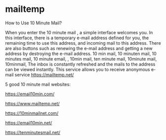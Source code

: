 # mailtemp
How to Use 10 Minute Mail?

When you enter the 10 minute mail , a simple interface welcomes you. In this interface, there is a temporary e-mail address defined for you, the remaining time to use this address, and incoming mail to this address. There are also buttons such as renewing the e-mail address and getting a new address by destroying the e-mail address. 10 min mail, 10 minuten mail, 10 minutes mail, 10 minute email, , 10min mail, ten minute mail, 10minute mail, 10minmail, The inbox is constantly refreshed and the mails to the address can be viewed instantly. This service allows you to receive anonymous e-mail service https://mailtemp.net/

5 good 10 minute mail websites:

https://email10min.com/

https://www.mailtemp.net/

https://10minmailnet.com/

https://email10min.net/

https://tenminutesmail.net/
